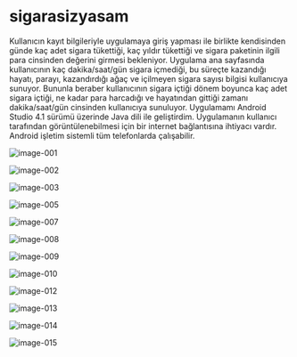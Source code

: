 # sigarasizyasam
Kullanıcın kayıt
bilgileriyle uygulamaya giriş yapması ile birlikte kendisinden günde kaç adet sigara tükettiği, kaç yıldır tükettiği
ve sigara paketinin ilgili para cinsinden değerini girmesi bekleniyor. Uygulama ana sayfasında kullanıcının kaç
dakika/saat/gün sigara içmediği, bu süreçte kazandığı hayatı, parayı, kazandırdığı ağaç ve içilmeyen sigara
sayısı bilgisi kullanıcıya sunuyor. Bununla beraber kullanıcının sigara içtiği dönem boyunca kaç adet sigara
içtiği, ne kadar para harcadığı ve hayatından gittiği zamanı dakika/saat/gün cinsinden kullanıcıya sunuluyor.
Uygulamamı Android Studio 4.1 sürümü üzerinde Java dili ile geliştirdim. Uygulamanın kullanıcı tarafından
görüntülenebilmesi için bir internet bağlantısına ihtiyacı vardır. Android işletim
sistemli tüm telefonlarda çalışabilir.

![image-001](https://user-images.githubusercontent.com/80495953/136474730-e2b4be9e-bcfe-47b8-97e7-6a7fe04a7492.png)

![image-002](https://user-images.githubusercontent.com/80495953/136473522-2f2bf03a-af0f-4108-a0d6-56f04dfcdc93.jpg)

![image-003](https://user-images.githubusercontent.com/80495953/136473591-58798f84-e0d8-4df4-ad5c-b5095dfcfa54.jpg)

![image-005](https://user-images.githubusercontent.com/80495953/136473595-77efca59-1b06-4ef9-9bf6-1603245cb06d.jpg)

![image-007](https://user-images.githubusercontent.com/80495953/136473599-b7ae547a-4352-4fe5-bed4-7ba09baeb3b7.jpg)

![image-008](https://user-images.githubusercontent.com/80495953/136473605-7d22f771-234f-4cc2-8593-382b90367d5a.jpg)

![image-009](https://user-images.githubusercontent.com/80495953/136473608-f916a71a-28c6-4e0c-9ef1-495d673fdd79.jpg)

![image-010](https://user-images.githubusercontent.com/80495953/136473612-3c9d5bea-2cd6-4e2a-9060-32d950f572b3.jpg)

![image-012](https://user-images.githubusercontent.com/80495953/136473619-a61dab3c-d1c3-40e5-8076-d2b58fe6229f.jpg)

![image-013](https://user-images.githubusercontent.com/80495953/136473628-a88d8c12-bc0d-434e-b566-cc37de6a9a73.jpg)

![image-014](https://user-images.githubusercontent.com/80495953/136473635-cfb63b60-f555-4263-ba05-133bc54fd7db.jpg)

![image-015](https://user-images.githubusercontent.com/80495953/136473644-4a153a51-54eb-4f9d-b5ea-a4267c931563.jpg)

